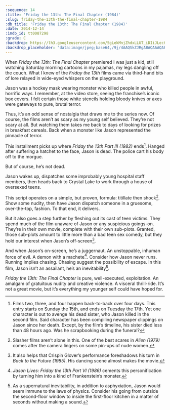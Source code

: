 ```yaml
---
:sequence: 14
:title: 'Friday the 13th: The Final Chapter (1984)'
:slug: friday-the-13th-the-final-chapter-1984
:db_title: 'Friday the 13th: The Final Chapter (1984)'
:date: 2014-12-14
:imdb_id: tt0087298
:grade: C
:backdrop: https://lh3.googleusercontent.com/5gLekMnjZhdxLLUT_iDIiJLecHFklEePTQjRnythR4PZCXyvSrASuQL7fPWztHBLW06oXWKZjrCR=w1000-l75-rj
:backdrop_placeholder: "data:image/jpeg;base64,/9j/4AAQSkZJRgABAQAAAQABAAD/2wCEACgcHiMeGSgjISMtKygwPGRBPDc3PHtYXUlkkYCZlo+AjIqgtObDoKrarYqMyP/L2u71////m8H////6/+b9//gBKy0tPDU8dkFBdvilgKX4+Pj4+Pj4+Pj47Oz4+Pj4+Oz47Oz47Pjs+Pjs+Pjs7Ozs+Ozs7Pj4+Ozs+Oz4+Ozs7P/AABEIAAsAFAMBIgACEQEDEQH/xAAXAAEAAwAAAAAAAAAAAAAAAAADAAIF/8QAHhAAAQMEAwAAAAAAAAAAAAAAAQACERIhMVEEEyL/xAAVAQEBAAAAAAAAAAAAAAAAAAABAv/EABQRAQAAAAAAAAAAAAAAAAAAAAD/2gAMAwEAAhEDEQA/AMltnyRKfkFtDQD6yjxMbVntHVVF4yggcZcTsyolpGlFQf/Z"
---
```


When _Friday the 13th: The Final Chapter_ premiered I was just a kid, still watching Saturday morning cartoons in my pajamas, my legs dangling off the couch. What I knew of the _Friday the 13th_ films came via third-hand bits of lore relayed in wide-eyed whispers on the playground.

Jason was a hockey mask wearing monster who killed people in awful, horrific ways. I remember, at the video store, seeing the franchise’s iconic box covers. I felt certain those white stencils holding bloody knives or axes were gateways to pure, brutal terror.

Thus, it’s an odd sense of nostalgia that draws me to the series now. Of course, the films aren’t as scary as my young self believed. They’re not scary at all. But watching them takes me back to days of looking for prizes in breakfast cereals. Back when a monster like Jason represented the pinnacle of terror.

This installment picks up where _Friday the 13th Part III (1982)_ ends[^1]. Hanged after suffering a hatchet to the face, Jason is dead. The police cart his body off to the morgue.

But of course, he’s not dead.

Jason wakes up, dispatches some improbably young hospital staff members, then heads back to Crystal Lake to work through a house of oversexed teens.

This script operates on a simple, but proven, formula: titillate then shock[^2]. Show some nudity, then have Jason dispatch someone in a gruesome, over-the-top, fashion. To that end, it delivers.

But it also goes a step further by fleshing out its cast of teen victims. They spend much of the film unaware of Jason or any suspicious goings-on. They’re in their own movie, complete with their own sub-plots. Granted, those sub-plots amount to little more than a bad teen sex comedy, but they hold our interest when Jason’s off-screen[^3].

And when Jason’s on-screen, he’s a juggernaut. An unstoppable, inhuman force of evil. A demon with a machete[^4]. Consider how Jason never runs. Running implies chasing. Chasing suggest the possibility of escape. In this film, Jason isn’t an assailant, he’s an inevitability[^5].

_Friday the 13th: The Final Chapter_ is pure, well-executed, exploitation. An amalgam of gratuitous nudity and creative violence. A visceral thrill-ride. It’s not a great movie, but it’s everything my younger self could have hoped for.

[^1]: Films two, three, and four happen back-to-back over four days. This entry starts on Sunday the 15th, and ends on Tuesday the 17th. Yet one character is out to avenge his dead sister, who Jason killed in the second film. Said character has been compiling newspaper clippings on Jason since her death. Except, by the film’s timeline, his sister died less than 48 hours ago. Was he scrapbooking during the funeral?

[^2]: Slasher films aren’t alone in this. One of the best scares in _Alien (1979)_ comes after the camera lingers on some pin-ups of nude women.

[^3]: It also helps that Crispin Glover’s performance foreshadows his turn in _Back to the Future (1985)_. His dancing scene almost makes the movie.

[^4]: _Jason Lives: Friday the 13th Part VI (1986)_ cements this personification by turning him into a kind of Frankenstein’s monster.

[^5]: As a supernatural inevitability, in addition to asphyxiation, Jason would seem immune to the laws of physics. Consider his going from outside the second-floor window to inside the first-floor kitchen in a matter of seconds without making a sound.